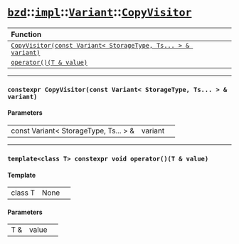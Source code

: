 # [`bzd`](../../../../index.md)::[`impl`](../../../index.md)::[`Variant`](../../index.md)::[`CopyVisitor`](../index.md)


|Function||
|:---|:---|
|[`CopyVisitor(const Variant< StorageType, Ts... > & variant)`](./index.md)||
|[`operator()(T & value)`](./index.md)||
------
### `constexpr CopyVisitor(const Variant< StorageType, Ts... > & variant)`

#### Parameters
||||
|---:|:---|:---|
|const Variant< StorageType, Ts... > &|variant||
------
### `template<class T> constexpr void operator()(T & value)`

#### Template
||||
|---:|:---|:---|
|class T|None||
#### Parameters
||||
|---:|:---|:---|
|T &|value||
